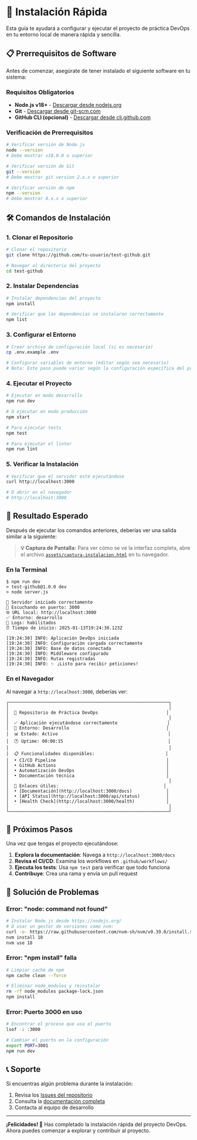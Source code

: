 # 🚀 Instalación Rápida

Esta guía te ayudará a configurar y ejecutar el proyecto de práctica DevOps
en tu entorno local de manera rápida y sencilla.

## 📋 Prerrequisitos de Software

Antes de comenzar, asegúrate de tener instalado el siguiente software en tu
sistema:

### Requisitos Obligatorios

- **Node.js v18+** - [Descargar desde nodejs.org](https://nodejs.org/)
- **Git** - [Descargar desde git-scm.com](https://git-scm.com/)
- **GitHub CLI (opcional)** - [Descargar desde cli.github.com](https://cli.github.com/)

### Verificación de Prerrequisitos

```bash
# Verificar versión de Node.js
node --version
# Debe mostrar v18.0.0 o superior

# Verificar versión de Git
git --version
# Debe mostrar git version 2.x.x o superior

# Verificar versión de npm
npm --version
# Debe mostrar 8.x.x o superior
```

## 🛠️ Comandos de Instalación

### 1. Clonar el Repositorio

```bash
# Clonar el repositorio
git clone https://github.com/tu-usuario/test-github.git

# Navegar al directorio del proyecto
cd test-github
```

### 2. Instalar Dependencias

```bash
# Instalar dependencias del proyecto
npm install

# Verificar que las dependencias se instalaron correctamente
npm list
```

### 3. Configurar el Entorno

```bash
# Crear archivo de configuración local (si es necesario)
cp .env.example .env

# Configurar variables de entorno (editar según sea necesario)
# Nota: Este paso puede variar según la configuración específica del proyecto
```

### 4. Ejecutar el Proyecto

```bash
# Ejecutar en modo desarrollo
npm run dev

# O ejecutar en modo producción
npm start

# Para ejecutar tests
npm test

# Para ejecutar el linter
npm run lint
```

### 5. Verificar la Instalación

```bash
# Verificar que el servidor esté ejecutándose
curl http://localhost:3000

# O abrir en el navegador
# http://localhost:3000
```

## 📸 Resultado Esperado

Después de ejecutar los comandos anteriores, deberías ver una salida similar
a la siguiente:

> **💡 Captura de Pantalla:** Para ver cómo se ve la interfaz completa,
> abre el archivo [`assets/captura-instalacion.html`](assets/captura-instalacion.html)
> en tu navegador.

### En la Terminal

```text
$ npm run dev
> test-github@1.0.0 dev
> node server.js

🚀 Servidor iniciado correctamente
📡 Escuchando en puerto: 3000
🌐 URL local: http://localhost:3000
✅ Entorno: desarrollo
📝 Logs: habilitados
⏰ Tiempo de inicio: 2025-01-13T19:24:30.123Z

[19:24:30] INFO: Aplicación DevOps iniciada
[19:24:30] INFO: Configuración cargada correctamente
[19:24:30] INFO: Base de datos conectada
[19:24:30] INFO: Middleware configurado
[19:24:30] INFO: Rutas registradas
[19:24:30] INFO: ✨ ¡Listo para recibir peticiones!
```

### En el Navegador

Al navegar a `http://localhost:3000`, deberías ver:

```text
┌─────────────────────────────────────────────────────────────┐
│                                                             │
│  🎯 Repositorio de Práctica DevOps                          │
│                                                             │
│  ✅ Aplicación ejecutándose correctamente                   │
│  🔧 Entorno: Desarrollo                                     │
│  📊 Estado: Activo                                          │
│  🕐 Uptime: 00:00:15                                        │
│                                                             │
│  📋 Funcionalidades disponibles:                           │
│  • CI/CD Pipeline                                          │
│  • GitHub Actions                                          │
│  • Automatización DevOps                                   │
│  • Documentación técnica                                   │
│                                                             │
│  🔗 Enlaces útiles:                                        │
│  • [Documentación](http://localhost:3000/docs)             │
│  • [API Status](http://localhost:3000/api/status)          │
│  • [Health Check](http://localhost:3000/health)            │
│                                                             │
└─────────────────────────────────────────────────────────────┘
```

## 🎯 Próximos Pasos

Una vez que tengas el proyecto ejecutándose:

1. **Explora la documentación**: Navega a `http://localhost:3000/docs`
2. **Revisa el CI/CD**: Examina los workflows en `.github/workflows/`
3. **Ejecuta los tests**: Usa `npm test` para verificar que todo funciona
4. **Contribuye**: Crea una rama y envía un pull request

## 🔧 Solución de Problemas

### Error: "node: command not found"

```bash
# Instalar Node.js desde https://nodejs.org/
# O usar un gestor de versiones como nvm:
curl -o- https://raw.githubusercontent.com/nvm-sh/nvm/v0.39.0/install.sh | bash
nvm install 18
nvm use 18
```

### Error: "npm install" falla

```bash
# Limpiar caché de npm
npm cache clean --force

# Eliminar node_modules y reinstalar
rm -rf node_modules package-lock.json
npm install
```

### Error: Puerto 3000 en uso

```bash
# Encontrar el proceso que usa el puerto
lsof -i :3000

# Cambiar el puerto en la configuración
export PORT=3001
npm run dev
```

## 📞 Soporte

Si encuentras algún problema durante la instalación:

1. Revisa los [Issues del repositorio](https://github.com/tu-usuario/test-github/issues)
2. Consulta la [documentación completa](../README.md)
3. Contacta al equipo de desarrollo

---

**¡Felicidades! 🎉** Has completado la instalación rápida del proyecto DevOps.
Ahora puedes comenzar a explorar y contribuir al proyecto. 